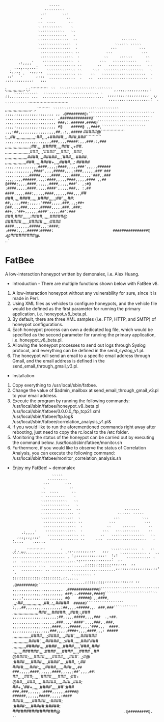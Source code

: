                         `````                                           
                      `````````                                         
                    ```       ```                                       
                    `           ``                                      
                   ``  ````      ``                                     
                   ` `````````    `                                     
                   ````````````   ``                                    
                   `````````````   `                                    
                   ``````````````  ``                    ```````        
                   ```````````````  `                 `````` `````      
                   ```````````````  `               ```          ```    
                    ``````````````` ``            ```             ```   
                    ```````````````  `           ``     ``````      ``  
          .:,,,,`    ``````````````  `         ```   ```````````    ``  
        ,,,,,,,,,,:   `````````````` ``       ``   ```````````````   `` 
      :,,,,`  `.,,,,,  ````````````` ``     ```  ``````````````````   ` 
     ,,:  `.`     ,,,, ````````````` ``    ``   ````````````````````  ` 
    ,,.,,,,,,,,,.   ,,, ````````````  `   ``  ``````````````````````` ` 
   :,,,,,,,,,,,,,,.  :,: ```````````` `  ``  ```````````````````````` ` 
  `,,,,,,,,,,,,,,,,:  ,,  ``````````` ` ``  ````````````````````````` ` 
  ,,,,,,,,,,,,,,,,,,,  ,, ``````````` ```  ```````````````````````````` 
  ,,,,,,,,,,,,,,,,,,,: `,  `````````` `` `````````````````````````````  
 ,,,,,,,,,,,,,,,,,,,,,. ,.  ````````` ` ``````````````````````````````  
 ,,,,,,,,,,,,,,,,,,,,,, ,, .@########@:``````````````````````````````   
 ,,,,,,,,,,,,,,,,,,,,,,. ,##############@```````````````````````````    
 ,,,,,,,,,,,,,,,,,,,,,,, ###;:.######,####@````````````````````````     
 ,,,,:,,,,,,,,,,,,,,,,,, #@    #####@ ,,####,````````````````````       
 ,,,:##,,,,,,,,,,,,,,,,,##,.:,,#####`   #####@`````````````````         
 :,,,##,,,,,,,,,,,,,,,,:##,,,,+#####,,. ###,###```````````              
 `,,,,,,,,,,,,,,,,,,,,,###,,,,#####:,,,###;:,###`                       
  ,,,,,,,,,,,,,,,,,,,,;##,,,,,#####,,,,###  .,+##.                      
  ,,,,,,,,,,,,,,,,,,,,###,,,,'####',,,,###,` `,###,                     
   ,,,,,,,,,,,,,,,,,,####,,,,#####,,,,'###,,,  ####.                    
    ,,,,,,,,,,,,,,,,,###,,,,,####+,,,,####,,,: #####                    
    `,,,,,,,,,,,,,,,####,,,,;####,,,,,###',,,,,######                   
      ,,,,,,,,,,,,,####',,,,#####,,,,:###,,,,,,###'###                  
       ,,,,,,,,,,,#####,,,,,####,,,,,####,,,,,'###,,###                 
         .,,,,,,,######,,,,:####,,,,,####,,,,,#### ,,##                 
                 @####;,,,,####,,,,,,####,,,,,###'. ,;#@                
                 ;####,,,,,####,,,,,####',,,,,###,, :,##                
                  ####,,,,,###:,,,,,####,,,,,,###,,,`,##                
                  ###,,,,,####,,,,,,####,,,,,;##',,,,##:                
                  `##,,,,,###;,,,,,'####,,,,,###,,,;##+                 
                   @##,,,,###,,,,,,#####,,,,,###,,###;                  
                    ##+,,'##+,,,,,,####',,,,,##':###`                   
                     ###,###,,,,,,:####,,,,,,#####@                     
                      ######,,,,,,#####,,,,,:####`                      
                       ####,,,,,,,#####,,,:####;                        
                        ;####:,,,,#####:#####:                          
                          ################@`                            
                            .@#########@.                               
                                 ..`                                    

                                                                           
# FatBee
A low-interaction honeypot written by demonalex, i.e. Alex Huang.

* Introduction - There are multiple functions shown below with FatBee v8.
1) A low-interaction honeypot without any vulnerability for sure, since it is made in Perl.
2) Using XML files as vehicles to configure honeypots, and the vehicle file would be defined as the first parameter for running the primary application, i.e. honeypot_v8_beta.pl.
3) By default, there are three XML samples (i.e. FTP, HTTP, and SMTP) of honeypot configurations.
4) Each honeypot process can own a dedicated log file, which would be specified as the second parameter for running the primary application, i.e. honeypot_v8_beta.pl.
5) Allowing the honeypot processes to send out logs through Syslog protocol, and everything can be defined in the send_syslog_v1.pl.
6) The honeypot will send an email to a specific email address through Gmail, and the email address is defined in the send_email_through_gmail_v3.pl.

* Installation
1) Copy everything to /usr/local/sbin/fatbee.
2) Change the value of $admin_mailbox at send_email_through_gmail_v3.pl to your email address.
3) Execute the program by running the following commands:
/usr/local/sbin/fatbee/honeypot_v8_beta.pl /usr/local/sbin/fatbee/0.0.0.0_ftp_tcp21.xml /usr/local/sbin/fatbee/ftp.log&
/usr/local/sbin/fatbee/correlation_analysis_v1.pl&
4) If you would like to run the aforementioned commands right away after rebooting, just need to copy the rc.local to the /etc folder.
5) Monitoring the status of the honeypot can be carried out by executing the command below.
/usr/local/sbin/fatbee/monitor.sh
6) Furthermore, if you would like to observe the status of Correlation Analysis, you can execute the following command:
/usr/local/sbin/fatbee/monitor_correlation_analysis.sh

* Enjoy my FatBee! ~ demonalex

                        `````                                           
                      `````````                                         
                    ```       ```                                       
                    `           ``                                      
                   ``  ````      ``                                     
                   ` `````````    `                                     
                   ````````````   ``                                    
                   `````````````   `                                    
                   ``````````````  ``                    ```````        
                   ```````````````  `                 `````` `````      
                   ```````````````  `               ```          ```    
                    ``````````````` ``            ```             ```   
                    ```````````````  `           ``     ``````      ``  
          .:,,,,`    ``````````````  `         ```   ```````````    ``  
        ,,,,,,,,,,:   `````````````` ``       ``   ```````````````   `` 
      :,,,,`  `.,,,,,  ````````````` ``     ```  ``````````````````   ` 
     ,,:  `.`     ,,,, ````````````` ``    ``   ````````````````````  ` 
    ,,.,,,,,,,,,.   ,,, ````````````  `   ``  ``````````````````````` ` 
   :,,,,,,,,,,,,,,.  :,: ```````````` `  ``  ```````````````````````` ` 
  `,,,,,,,,,,,,,,,,:  ,,  ``````````` ` ``  ````````````````````````` ` 
  ,,,,,,,,,,,,,,,,,,,  ,, ``````````` ```  ```````````````````````````` 
  ,,,,,,,,,,,,,,,,,,,: `,  `````````` `` `````````````````````````````  
 ,,,,,,,,,,,,,,,,,,,,,. ,.  ````````` ` ``````````````````````````````  
 ,,,,,,,,,,,,,,,,,,,,,, ,, .@########@:``````````````````````````````   
 ,,,,,,,,,,,,,,,,,,,,,,. ,##############@```````````````````````````    
 ,,,,,,,,,,,,,,,,,,,,,,, ###;:.######,####@````````````````````````     
 ,,,,:,,,,,,,,,,,,,,,,,, #@    #####@ ,,####,````````````````````       
 ,,,:##,,,,,,,,,,,,,,,,,##,.:,,#####`   #####@`````````````````         
 :,,,##,,,,,,,,,,,,,,,,:##,,,,+#####,,. ###,###```````````              
 `,,,,,,,,,,,,,,,,,,,,,###,,,,#####:,,,###;:,###`                       
  ,,,,,,,,,,,,,,,,,,,,;##,,,,,#####,,,,###  .,+##.                      
  ,,,,,,,,,,,,,,,,,,,,###,,,,'####',,,,###,` `,###,                     
   ,,,,,,,,,,,,,,,,,,####,,,,#####,,,,'###,,,  ####.                    
    ,,,,,,,,,,,,,,,,,###,,,,,####+,,,,####,,,: #####                    
    `,,,,,,,,,,,,,,,####,,,,;####,,,,,###',,,,,######                   
      ,,,,,,,,,,,,,####',,,,#####,,,,:###,,,,,,###'###                  
       ,,,,,,,,,,,#####,,,,,####,,,,,####,,,,,'###,,###                 
         .,,,,,,,######,,,,:####,,,,,####,,,,,#### ,,##                 
                 @####;,,,,####,,,,,,####,,,,,###'. ,;#@                
                 ;####,,,,,####,,,,,####',,,,,###,, :,##                
                  ####,,,,,###:,,,,,####,,,,,,###,,,`,##                
                  ###,,,,,####,,,,,,####,,,,,;##',,,,##:                
                  `##,,,,,###;,,,,,'####,,,,,###,,,;##+                 
                   @##,,,,###,,,,,,#####,,,,,###,,###;                  
                    ##+,,'##+,,,,,,####',,,,,##':###`                   
                     ###,###,,,,,,:####,,,,,,#####@                     
                      ######,,,,,,#####,,,,,:####`                      
                       ####,,,,,,,#####,,,:####;                        
                        ;####:,,,,#####:#####:                          
                          ################@`                            
                            .@#########@.                               
                                 ..`                                    
